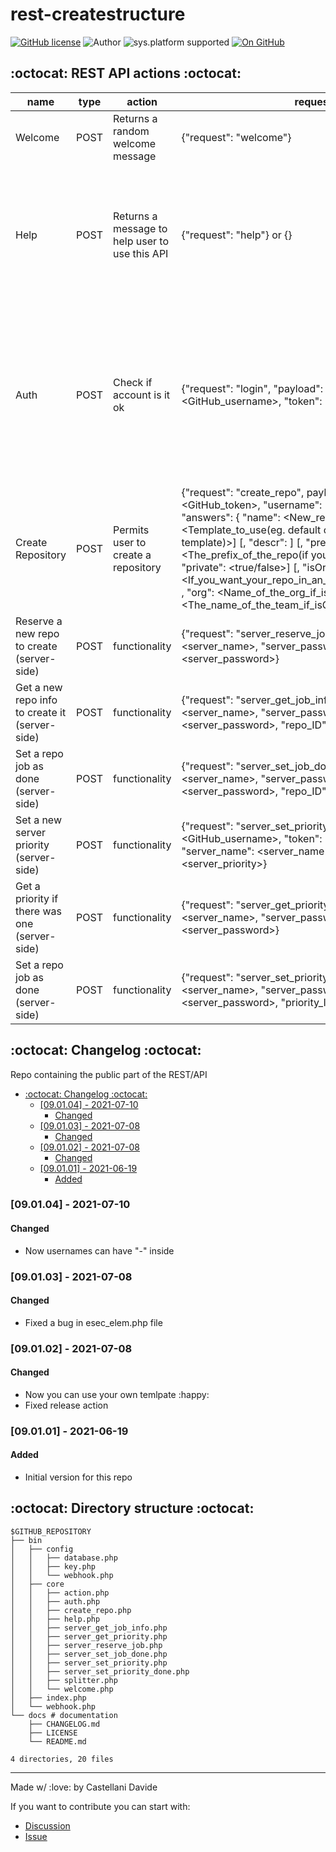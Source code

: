# rest-createstructure
[![GitHub license](https://img.shields.io/badge/license-GNU-green?style=flat)](https://github.com/createstructure/rest-createstructure/blob/v10-beta/docs/LICENSE)
![Author](https://img.shields.io/badge/author-Castellani%20Davide-green?style=flat)
![sys.platform supported](https://img.shields.io/badge/OS%20platform%20supported-all-blue?style=flat) 
[![On GitHub](https://img.shields.io/badge/on%20GitHub-True-green?style=flat&logo=github)](https://github.com/createstructure/rest-createstructure/tree/v10-beta)

## :octocat: REST API actions :octocat:
| name | type | action | request | URL | response | notes |
| --- | --- | --- | --- | --- | --- | --- |
| Welcome | POST | Returns a random welcome message | {"request": "welcome"} | / | {"status": <status_code>, "message": <random_welcome_message>} | Basic request |
| Help | POST | Returns a message to help user to use this API | {"request": "help"} or {} | / | {"status": <status_code>, "message": <help_generic_message>, "help": {<REST_command_name>: {"name": <REST_command_name>, "type": <GET_or_POST>, "action": <functionality>, "request": <request_structure>, "URL": <REST_URL>, "response": <response_structure>, "notes": <description>}, ...}} | Gives to the user all the information to use this REST API |
| Auth | POST | Check if account is it ok | {"request": "login", "payload": {"username": <GitHub_username>, "token": <Github_token>}} | / | {"status": <status_code>, "message": <ok_or_error_message>, "sub_info": {"name": <sub_name>, "active": <true/false>, "super": <true/false>, "max": {"day": <max_usages_for_day>, "h": <max_usages_for_hour>, "m": <max_usages_for_minute>}, "remaining": {"day": <remaining_usages_for_day>, "h": <remaining_usages_for_hour>, "m": <remaining_usages_for_minute>}}} | This is userfull to get any usefull info about a consumer |
| Create Repository | POST | Permits user to create a repository | {"request": "create_repo", payload: {"token": <GitHub_token>, "username": <GitHub_username>, "answers": { "name": <New_repo_name> [, "template": <Template_to_use(eg. default or Owner/repo-template)>] [, "descr": <Description>] [, "prefix": <The_prefix_of_the_repo(if you want once)>] [, "private": <true/false>] [, "isOrg": <If_you_want_your_repo_in_an_organization(true/false)> , "org": <Name_of_the_org_if_isOrg_true> [, "team": <The_name_of_the_team_if_isOrg_true>] ]}}} | / | {"status": <status_code>, "message": <response_message>} | This REST API call permits to the consumer to ask to createstructure"s service to create a repository |
| Reserve a new repo to create (server-side) | POST | functionality | {"request": "server_reserve_job", "server_name": <server_name>, "server_password": <server_password>} | / | {"status": <status_code>, "message": <response_message>, "repo_id": <repo_id>} | Usefull for the server to reserve a repo to create it |
| Get a new repo info to create it (server-side) | POST | functionality | {"request": "server_get_job_info", "server_name": <server_name>, "server_password": <server_password>, "repo_ID": <repo_ID>} | / | {"status": <status_code>, "message": <response_message>, "payload": [<payload_try1>, ...]} | Usefull for the server to ask a repo info to create it |
| Set a repo job as done (server-side) | POST | functionality | {"request": "server_set_job_done", "server_name": <server_name>, "server_password": <server_password>, "repo_ID": <repo_ID>} | / | {"status": <status_code>, "message": <response_message>} | Usefull for the server to set repo job as done |
| Set a new server priority (server-side) | POST | functionality | {"request": "server_set_priority", "username": <GitHub_username>, "token": <Github_token>, "server_name": <server_name>, "server_priority": <server_priority>} | / | {"status": <status_code>, "message": <response_message>} | Ask to do some commands to a server without ssh |
| Get a priority if there was one (server-side) | POST | functionality | {"request": "server_get_priority", "server_name": <server_name>, "server_password": <server_password>} | / | {"status": <status_code>, "message": <response_message> [, "priority_instruction": <priority_instruction>, "priority_ID": <priority_ID>]} | Usefull for the server to get the priority |
| Set a repo job as done (server-side) | POST | functionality | {"request": "server_set_priority_done", "server_name": <server_name>, "server_password": <server_password>, "priority_ID": <priority_ID>} | / | {"status": <status_code>, "message": <response_message>} | Usefull to set priority as done |
## :octocat: Changelog :octocat:
Repo containing the public part of the REST/API

- [:octocat: Changelog :octocat:](#changelog)
  - [[09.01.04] - 2021-07-10](#090104---2021-07-10)
    - [Changed](#changed)
  - [[09.01.03] - 2021-07-08](#090103---2021-07-08)
    - [Changed](#changed-1)
  - [[09.01.02] - 2021-07-08](#090102---2021-07-08)
    - [Changed](#changed-2)
  - [[09.01.01] - 2021-06-19](#090101---2021-06-19)
    - [Added](#added)

### [09.01.04] - 2021-07-10
#### Changed
- Now usernames can have "-" inside 

### [09.01.03] - 2021-07-08
#### Changed
- Fixed a bug in esec_elem.php file

### [09.01.02] - 2021-07-08
#### Changed
- Now you can use your own temlpate :happy:
- Fixed release action

### [09.01.01] - 2021-06-19
#### Added
- Initial version for this repo
## :octocat: Directory structure :octocat:

```
$GITHUB_REPOSITORY
├── bin
│   ├── config
│   │   ├── database.php
│   │   ├── key.php
│   │   └── webhook.php
│   ├── core
│   │   ├── action.php
│   │   ├── auth.php
│   │   ├── create_repo.php
│   │   ├── help.php
│   │   ├── server_get_job_info.php
│   │   ├── server_get_priority.php
│   │   ├── server_reserve_job.php
│   │   ├── server_set_job_done.php
│   │   ├── server_set_priority.php
│   │   ├── server_set_priority_done.php
│   │   ├── splitter.php
│   │   └── welcome.php
│   ├── index.php
│   └── webhook.php
└── docs # documentation
    ├── CHANGELOG.md
    ├── LICENSE
    └── README.md

4 directories, 20 files
```
---
Made w/ :love: by Castellani Davide

If you want to contribute you can start with:
- [Discussion](https://github.com/createstructure/rest-createstructure/discussions)
- [Issue](https://github.com/createstructure/rest-createstructure/issues/new)
